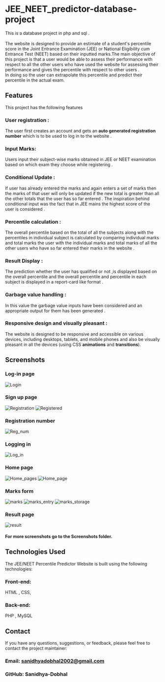# JEE_NEET_predictor-database-project
This is a database project in php and sql . <br>
 <br>
 The website is designed to provide an estimate of a student's percentile score in the Joint Entrance Examination (JEE) or National Eligibility cum Entrance Test (NEET) based on their inputted marks.The main objective of this project is that a user would be able to assess their performance with respect to all the other users who have used the website for assessing their performance and gives the percentile with respect to other users . 
 <br>
 In doing so the user can extrapolate this percentile and predict their percentile in the actual exam.<br>
 ## Features
This project has the following features
<br>
### User registration :
The user first creates an account and gets an <b>auto generated registration number</b> which is to be used to log in to the website .
### Input Marks: 
Users  input their subject-wise marks obtained in JEE or NEET examination based on which exam they choose while registering .
### Conditional Update :
If user has already entered the marks and again enters a set of marks then the marks of that user will only be updated if the new total is greater than all the other totals that the user has so far entered . The inspiration behind conditional input was the fact that in JEE mains the highest score of the user is considered .
### Percentile calculation :
The overall percentile based on the total of all the subjects along with the percentiles in individual subject is calculated by comparing individual marks and total marks the user with the individual marks and total marks of all the other users who have so far entered their marks in the website .
### Result Display :
The prediction whether the user has qualified or not ,is displayed based on the overall percentile and the overall percentile and percentile in each subject is displayed in a report-card like format .
### Garbage value handling :
In this value the garbage value inputs have been considered and an appropriate output for them has been generated .
### Responsive design and visually pleasant :
The website is designed to be responsive and accessible on various devices, including desktops, tablets, and mobile phones and also be visually pleasant in all the devices (using CSS <b>animations</b> and <b>transitions</b>).

## Screenshots
### Log-in page
![Login](https://github.com/Sanidhya-Dobhal/JEE_NEET_predictor-database-project/blob/master/Screenshots/Log%20in%20page.png)
### Sign up page
![Registration](https://github.com/Sanidhya-Dobhal/JEE_NEET_predictor-database-project/blob/master/Screenshots/Registration%20form.png)
![Registered](https://github.com/Sanidhya-Dobhal/JEE_NEET_predictor-database-project/blob/master/Screenshots/User%20Registration.png)
### Registration number
![Reg_num](https://github.com/Sanidhya-Dobhal/JEE_NEET_predictor-database-project/blob/master/Screenshots/Successful%20registration.png)
### Logging in
![Log_in](https://github.com/Sanidhya-Dobhal/JEE_NEET_predictor-database-project/blob/master/Screenshots/Logging%20in%20user.png)
### Home page
![Home_pages](https://github.com/Sanidhya-Dobhal/JEE_NEET_predictor-database-project/blob/master/Screenshots/successful_login_home_page.png)
![Home_page](https://github.com/Sanidhya-Dobhal/JEE_NEET_predictor-database-project/blob/master/Screenshots/Home%20page.png)
### Marks form
![marks](https://github.com/Sanidhya-Dobhal/JEE_NEET_predictor-database-project/blob/master/Screenshots/Sub_marks.png)
![marks_entry](https://github.com/Sanidhya-Dobhal/JEE_NEET_predictor-database-project/blob/master/Screenshots/marks%20entry.png)
![marks_storage](https://github.com/Sanidhya-Dobhal/JEE_NEET_predictor-database-project/blob/master/Screenshots/Successful%20marks%20stored.png)
### Result page
![result](https://github.com/Sanidhya-Dobhal/JEE_NEET_predictor-database-project/blob/master/Screenshots/Result%20page.png)
#### For more screenshots go to the Screenshots folder.
## Technologies Used
The JEE/NEET Percentile Predictor Website is built using the following technologies:

### Front-end: 
HTML , CSS,
### Back-end: 
PHP , MySQL
## Contact
If you have any questions, suggestions, or feedback, please feel free to contact the project maintainer:

### Email: sanidhyadobhal2002@gmail.com
### GitHub: Sanidhya-Dobhal


